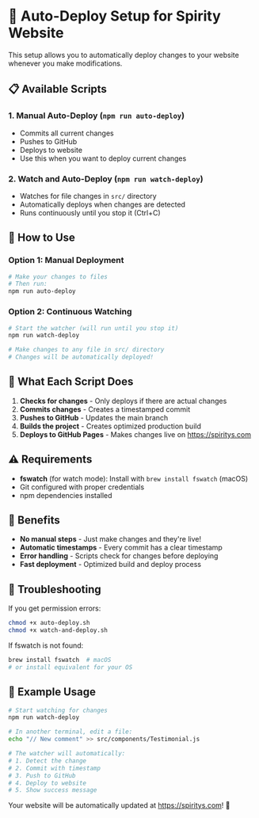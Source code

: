 # 🚀 Auto-Deploy Setup for Spirity Website

This setup allows you to automatically deploy changes to your website whenever you make modifications.

## 📋 Available Scripts

### 1. **Manual Auto-Deploy** (`npm run auto-deploy`)
- Commits all current changes
- Pushes to GitHub
- Deploys to website
- Use this when you want to deploy current changes

### 2. **Watch and Auto-Deploy** (`npm run watch-deploy`)
- Watches for file changes in `src/` directory
- Automatically deploys when changes are detected
- Runs continuously until you stop it (Ctrl+C)

## 🎯 How to Use

### Option 1: Manual Deployment
```bash
# Make your changes to files
# Then run:
npm run auto-deploy
```

### Option 2: Continuous Watching
```bash
# Start the watcher (will run until you stop it)
npm run watch-deploy

# Make changes to any file in src/ directory
# Changes will be automatically deployed!
```

## 🔧 What Each Script Does

1. **Checks for changes** - Only deploys if there are actual changes
2. **Commits changes** - Creates a timestamped commit
3. **Pushes to GitHub** - Updates the main branch
4. **Builds the project** - Creates optimized production build
5. **Deploys to GitHub Pages** - Makes changes live on https://spiritys.com

## ⚠️ Requirements

- **fswatch** (for watch mode): Install with `brew install fswatch` (macOS)
- Git configured with proper credentials
- npm dependencies installed

## 🎉 Benefits

- **No manual steps** - Just make changes and they're live!
- **Automatic timestamps** - Every commit has a clear timestamp
- **Error handling** - Scripts check for changes before deploying
- **Fast deployment** - Optimized build and deploy process

## 🚨 Troubleshooting

If you get permission errors:
```bash
chmod +x auto-deploy.sh
chmod +x watch-and-deploy.sh
```

If fswatch is not found:
```bash
brew install fswatch  # macOS
# or install equivalent for your OS
```

## 📝 Example Usage

```bash
# Start watching for changes
npm run watch-deploy

# In another terminal, edit a file:
echo "// New comment" >> src/components/Testimonial.js

# The watcher will automatically:
# 1. Detect the change
# 2. Commit with timestamp
# 3. Push to GitHub
# 4. Deploy to website
# 5. Show success message
```

Your website will be automatically updated at https://spiritys.com! 🎉 